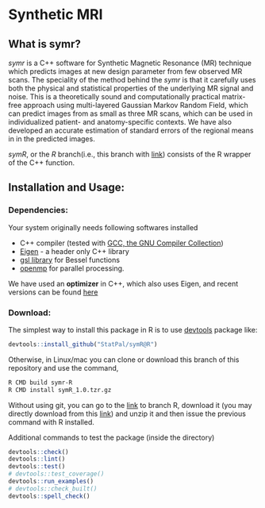 # Synthetic MRI

## What is symr?

*symr* is a C++ software for Synthetic Magnetic Resonance (MR) technique which predicts images at new design parameter from few observed MR scans. The speciality of the method behind the *symr* is that it carefully uses both the physical and statistical properties of the underlying MR signal and noise. This is a theoretically sound and computationally practical matrix-free approach using multi-layered Gaussian Markov Random Field, which can predict images from as small as three MR scans, which can be used in individualized patient- and anatomy-specific contexts. We have also developed an accurate estimation of standard errors of the regional means in in the predicted images. 

*symR*, or the *R* branch(i.e., this branch with [link](https://github.com/StatPal/symr/tree/R)) consists of the R wrapper of the C++ function.  



## Installation and Usage:

### Dependencies:

Your system originally needs following softwares installed
* C++ compiler (tested with [GCC, the GNU Compiler Collection](https://gcc.gnu.org))
* [Eigen](https://eigen.tuxfamily.org/index.php?title=Main_Page) - a header only C++ library
* [gsl library](https://www.gnu.org/software/gsl/) for Bessel functions
* [openmp](https://www.openmp.org/) for parallel processing.

We have used an **optimizer** in C++, which also uses Eigen, and recent versions can be found [here](https://github.com/PatWie/CppNumericalSolvers)

### Download:

The simplest way to install this package in R is to use [devtools](https://CRAN.R-project.org/package=devtools) package like:
```R
devtools::install_github("StatPal/symR@R")
```

Otherwise, in Linux/mac you can clone or download this branch of this repository and use the command,
```bash
R CMD build symr-R
R CMD install symR_1.0.tzr.gz
```
Without using git, you can go to the [link](https://github.com/StatPal/symr) to branch R, download it (you may directly download from this [link](https://github.com/StatPal/symr/archive/refs/heads/R.zip)) and unzip it and then issue the previous command with R installed. 
 

Additional commands to test the package (inside the directory)
```R
devtools::check()
devtools::lint()
devtools::test()
# devtools::test_coverage()
devtools::run_examples()
# devtools::check_built()
devtools::spell_check()
```

